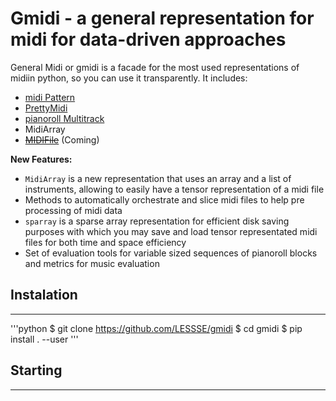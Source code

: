 
# Gmidi - a general representation for midi for data-driven approaches

General Midi or gmidi is a facade for the most used representations of midiin python, so you can use it transparently. It includes:
* [midi Pattern](https://github.com/vishnubob/python-midi)
* [PrettyMidi](https://github.com/craffel/pretty-midi)
* [pianoroll Multitrack](https://salu133445.github.io/pypianoroll/)
* MidiArray 
* ~~[MIDIFile](https://github.com/MarkCWirt/MIDIUtil)~~ (Coming)
 
**New Features:**
* `MidiArray` is a new representation that uses an array and a list of instruments, allowing to easily have a tensor representation of a midi file
* Methods to automatically orchestrate and slice midi files to help pre processing  of midi data
* `sparray` is a sparse array representation for efficient disk saving purposes with which you may save and load tensor representated midi files for both time and space efficiency 
* Set of evaluation tools for variable sized sequences of pianoroll blocks and metrics for music evaluation  

## Instalation
____________________________________________________________

'''python
$ git clone https://github.com/LESSSE/gmidi
$ cd gmidi
$ pip install . --user
'''

## Starting
____________________________________________________________



